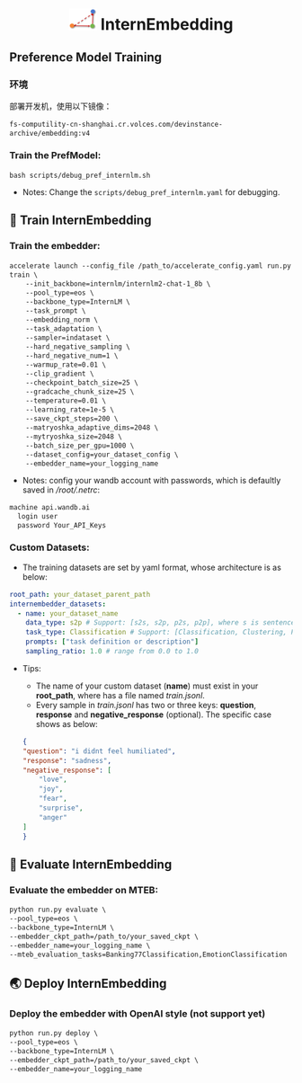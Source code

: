 <h1 align="center"> <img src="./resets/images/embedder_triangle2.png" alt="embedder" width="50"> InternEmbedding </h1>

## Preference Model Training

### 环境

部署开发机，使用以下镜像：

```
fs-computility-cn-shanghai.cr.volces.com/devinstance-archive/embedding:v4
```

### Train the PrefModel:

```shell
bash scripts/debug_pref_internlm.sh
```
* Notes: Change the `scripts/debug_pref_internlm.yaml` for debugging.


## 🚀 Train InternEmbedding
### Train the embedder:
```shell
accelerate launch --config_file /path_to/accelerate_config.yaml run.py train \
    --init_backbone=internlm/internlm2-chat-1_8b \
    --pool_type=eos \
    --backbone_type=InternLM \
    --task_prompt \
    --embedding_norm \
    --task_adaptation \
    --sampler=indataset \
    --hard_negative_sampling \
    --hard_negative_num=1 \
    --warmup_rate=0.01 \
    --clip_gradient \
    --checkpoint_batch_size=25 \
    --gradcache_chunk_size=25 \
    --temperature=0.01 \
    --learning_rate=1e-5 \
    --save_ckpt_steps=200 \
    --matryoshka_adaptive_dims=2048 \
    --mytryoshka_size=2048 \
    --batch_size_per_gpu=1000 \
    --dataset_config=your_dataset_config \
    --embedder_name=your_logging_name

```
* Notes: config your wandb account with passwords, which is defaultly saved in */root/.netrc*:
```shell
machine api.wandb.ai
  login user
  password Your_API_Keys
```

### Custom Datasets:
* The training datasets are set by yaml format, whose architecture is as below:
```yaml
root_path: your_dataset_parent_path
internembedder_datasets:
  - name: your_dataset_name
    data_type: s2p # Support: [s2s, s2p, p2s, p2p], where s is sentence (short text) and p is passage (long text).
    task_type: Classification # Support: [Classification, Clustering, PairClassification, Retrieval, Preference, STS, Reranking]
    prompts: ["task definition or description"]
    sampling_ratio: 1.0 # range from 0.0 to 1.0
```
* Tips:
    *  The name of your custom dataset (**name**) must exist in your **root_path**, where has a file named *train.jsonl*.
    * Every sample in *train.jsonl* has two or three keys: **question**, **response** and **negative_response** (optional). The specific case shows as below:
    
    ```json
    {
    "question": "i didnt feel humiliated",
    "response": "sadness",
    "negative_response": [
        "love",
        "joy",
        "fear",
        "surprise",
        "anger"
    ]
    }
    ```

## 📐 Evaluate InternEmbedding
### Evaluate the embedder on MTEB:
```shell
python run.py evaluate \
--pool_type=eos \
--backbone_type=InternLM \
--embedder_ckpt_path=/path_to/your_saved_ckpt \
--embedder_name=your_logging_name \
--mteb_evaluation_tasks=Banking77Classification,EmotionClassification
```

## 🌏 Deploy InternEmbedding
### Deploy the embedder with OpenAI style (not support yet)
```shell
python run.py deploy \
--pool_type=eos \
--backbone_type=InternLM \
--embedder_ckpt_path=/path_to/your_saved_ckpt \
--embedder_name=your_logging_name
```